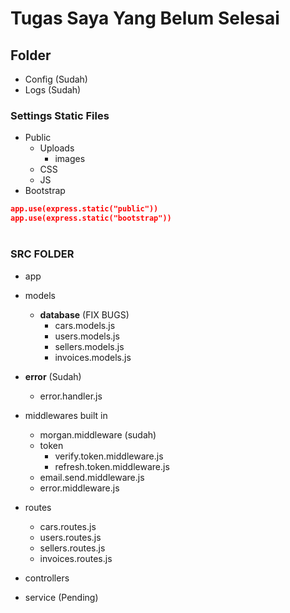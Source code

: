 # Tugas Saya Yang Belum Selesai

## Folder
- Config (Sudah)
- Logs (Sudah)
### Settings Static Files
- Public
    - Uploads
        - images 
    - CSS
    - JS
- Bootstrap
```json
app.use(express.static("public"))
app.use(express.static("bootstrap"))
```
#
### SRC FOLDER
- app
- models
    - **database** (FIX BUGS)
        - cars.models.js
        - users.models.js
        - sellers.models.js
        - invoices.models.js
- **error** (Sudah)
    - error.handler.js
- middlewares built in
    - morgan.middleware (sudah)
    - token
        - verify.token.middleware.js
        - refresh.token.middleware.js
    - email.send.middleware.js
    - error.middleware.js
- routes
    - cars.routes.js 
    - users.routes.js 
    - sellers.routes.js 
    - invoices.routes.js 
- controllers

- service (Pending)
    

    

